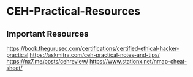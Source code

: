 # CEH-Practical-Resources

## Important Resources

https://book.thegurusec.com/certifications/certified-ethical-hacker-practical
https://askmitra.com/ceh-practical-notes-and-tips/
https://nx7.me/posts/cehreview/
https://www.stationx.net/nmap-cheat-sheet/
